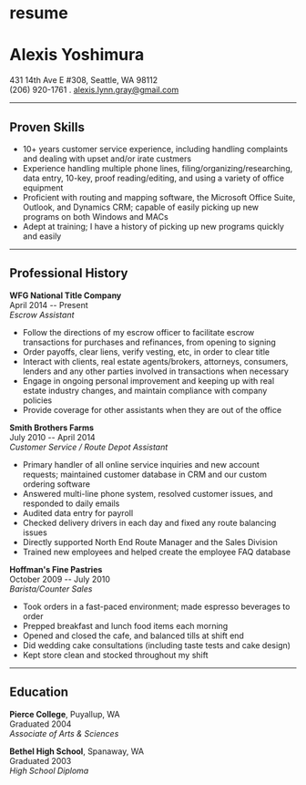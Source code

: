 # resume

Alexis Yoshimura
================
431 14th Ave E #308, Seattle, WA 98112  
(206) 920-1761 . <alexis.lynn.gray@gmail.com>  
  
* * *

Proven Skills
-------------

*    10+ years customer service experience, including handling complaints and dealing with upset and/or irate custmers
*    Experience handling multiple phone lines, filing/organizing/researching, data entry, 10-key, proof reading/editing, and using a variety of office equipment
*    Proficient with routing and mapping software, the Microsoft Office Suite, Outlook, and Dynamics CRM; capable of easily picking up new programs on both Windows and MACs
*    Adept at training; I have a history of picking up new programs quickly and easily

* * *

Professional History
--------------------

**WFG National Title Company**  
April 2014 -- Present  
*Escrow Assistant*

*    Follow the directions of my escrow officer to facilitate escrow transactions for purchases and refinances, from opening to signing
*    Order payoffs, clear liens, verify vesting, etc, in order to clear title
*    Interact with clients, real estate agents/brokers, attorneys, consumers, lenders and any other parties involved in transactions when necessary
*    Engage in ongoing personal improvement and keeping up with real estate industry changes, and maintain compliance with company policies
*    Provide coverage for other assistants when they are out of the office

**Smith Brothers Farms**  
July 2010 -- April 2014  
*Customer Service / Route Depot Assistant*

*    Primary handler of all online service inquiries and new account requests; maintained customer database in CRM and our custom ordering software
*    Answered multi-line phone system, resolved customer issues, and responded to daily emails
*    Audited data entry for payroll
*    Checked delivery drivers in each day and fixed any route balancing issues
*    Directly supported North End Route Manager and the Sales Division
*    Trained new employees and helped create the employee FAQ database

**Hoffman's Fine Pastries**  
October 2009 -- July 2010  
*Barista/Counter Sales*

*    Took orders in a fast-paced environment; made espresso beverages to order
*    Prepped breakfast and lunch food items each morning
*    Opened and closed the cafe, and balanced tills at shift end
*    Did wedding cake consultations (including taste tests and cake design)
*    Kept store clean and stocked throughout my shift

* * *

Education
---------

**Pierce College**, Puyallup, WA  
Graduated 2004  
*Associate of Arts & Sciences*

**Bethel High School**, Spanaway, WA  
Graduated 2003  
*High School Diploma*
